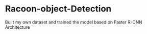# Racoon-object-Detection
Built my own dataset and trained the model based on Faster R-CNN Architecture
